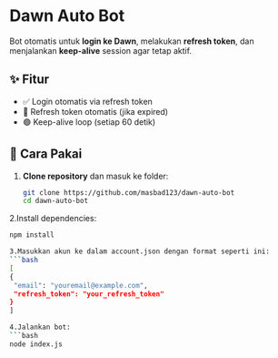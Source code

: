 # Dawn Auto Bot

Bot otomatis untuk **login ke Dawn**, melakukan **refresh token**, dan menjalankan **keep-alive** session agar tetap aktif.

## ✨ Fitur
- ✅ Login otomatis via refresh token
- 🔄 Refresh token otomatis (jika expired)
- 🟢 Keep-alive loop (setiap 60 detik)

## 🧠 Cara Pakai

1. **Clone repository** dan masuk ke folder:

   ```bash
   git clone https://github.com/masbad123/dawn-auto-bot
   cd dawn-auto-bot
2.Install dependencies:
   ```bash
   npm install

3.Masukkan akun ke dalam account.json dengan format seperti ini:
   ```bash
   [
  {
    "email": "youremail@example.com",
    "refresh_token": "your_refresh_token"
  }
]

4.Jalankan bot:
   ```bash
   node index.js

